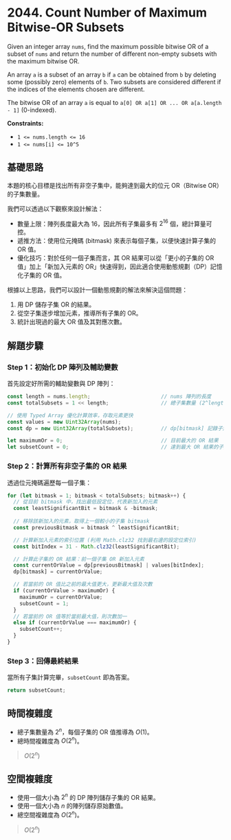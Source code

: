 # 2044. Count Number of Maximum Bitwise-OR Subsets

Given an integer array `nums`, find the maximum possible bitwise OR of a subset of `nums` and return the number of different non-empty subsets with the maximum bitwise OR.

An array `a` is a subset of an array `b` if `a` can be obtained from `b` by deleting some (possibly zero) elements of `b`. 
Two subsets are considered different if the indices of the elements chosen are different.

The bitwise OR of an array `a` is equal to `a[0] OR a[1] OR ... OR a[a.length - 1]` (0-indexed).

**Constraints:**

- `1 <= nums.length <= 16`
- `1 <= nums[i] <= 10^5`

## 基礎思路

本題的核心目標是找出所有非空子集中，能夠達到最大的位元 OR（Bitwise OR）的子集數量。

我們可以透過以下觀察來設計解法：

- 數量上限：陣列長度最大為 16，因此所有子集最多有 $2^{16}$ 個，總計算量可控。
- 遞推方法：使用位元掩碼 (bitmask) 來表示每個子集，以便快速計算子集的 OR 值。
- 優化技巧：對於任何一個子集而言，其 OR 結果可以從「更小的子集的 OR 值」加上「新加入元素的 OR」快速得到，因此適合使用動態規劃（DP）記憶化子集的 OR 值。

根據以上思路，我們可以設計一個動態規劃的解法來解決這個問題：

1. 用 DP 儲存子集 OR 的結果。
2. 從空子集逐步增加元素，推導所有子集的 OR。
3. 統計出現過的最大 OR 值及其對應次數。

## 解題步驟

### Step 1：初始化 DP 陣列及輔助變數

首先設定好所需的輔助變數與 DP 陣列：

```typescript
const length = nums.length;                       // nums 陣列的長度
const totalSubsets = 1 << length;                 // 總子集數量 (2^length)

// 使用 Typed Array 優化計算效率，存取元素更快
const values = new Uint32Array(nums);             
const dp = new Uint32Array(totalSubsets);         // dp[bitmask] 記錄子集 bitmask 的 OR 結果

let maximumOr = 0;                                // 目前最大的 OR 結果
let subsetCount = 0;                              // 達到最大 OR 結果的子集數量
```

### Step 2：計算所有非空子集的 OR 結果

透過位元掩碼遍歷每一個子集：

```typescript
for (let bitmask = 1; bitmask < totalSubsets; bitmask++) {
  // 從目前 bitmask 中，找出最低設定位，代表新加入的元素
  const leastSignificantBit = bitmask & -bitmask;
  
  // 移除該新加入的元素，取得上一個較小的子集 bitmask
  const previousBitmask = bitmask ^ leastSignificantBit;

  // 計算新加入元素的索引位置 (利用 Math.clz32 找到最右邊的設定位索引)
  const bitIndex = 31 - Math.clz32(leastSignificantBit);

  // 計算此子集的 OR 結果：前一個子集 OR 新加入元素
  const currentOrValue = dp[previousBitmask] | values[bitIndex];
  dp[bitmask] = currentOrValue;

  // 若當前的 OR 值比之前的最大值更大，更新最大值及次數
  if (currentOrValue > maximumOr) {
    maximumOr = currentOrValue;
    subsetCount = 1;
  } 
  // 若當前的 OR 值等於當前最大值，則次數加一
  else if (currentOrValue === maximumOr) {
    subsetCount++;
  }
}
```

### Step 3：回傳最終結果

當所有子集計算完畢，`subsetCount` 即為答案。

```typescript
return subsetCount;
```

## 時間複雜度

- 總子集數量為 $2^n$，每個子集的 OR 值推導為 $O(1)$。
- 總時間複雜度為 $O(2^n)$。

> $O(2^n)$

## 空間複雜度

- 使用一個大小為 $2^n$ 的 DP 陣列儲存子集的 OR 結果。
- 使用一個大小為 $n$ 的陣列儲存原始數值。
- 總空間複雜度為 $O(2^n)$。

> $O(2^n)$

